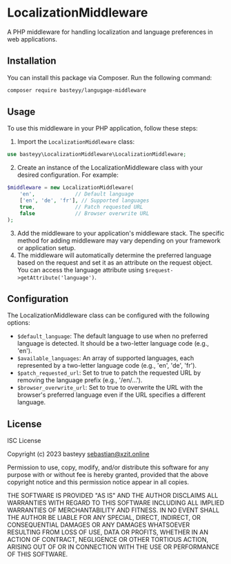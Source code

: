 # LocalizationMiddleware

A PHP middleware for handling localization and language preferences in web applications.

## Installation

You can install this package via Composer. Run the following command:

```bash
composer require basteyy/langugage-middleware
```

## Usage

To use this middleware in your PHP application, follow these steps:

1. Import the `LocalizationMiddleware` class:

```php
use basteyy\LocalizationMiddleware\LocalizationMiddleware;
```

2. Create an instance of the LocalizationMiddleware class with your desired configuration. For example:
```php
$middleware = new LocalizationMiddleware(
    'en',             // Default language
    ['en', 'de', 'fr'], // Supported languages
    true,             // Patch requested URL
    false             // Browser overwrite URL
);
```

3. Add the middleware to your application's middleware stack. The specific method for adding middleware may vary depending on your framework or application setup.
4. The middleware will automatically determine the preferred language based on the request and set it as an attribute on the request object. You can access the language 
   attribute using `$request->getAttribute('language')`.

## Configuration
The LocalizationMiddleware class can be configured with the following options:

* `$default_language`: The default language to use when no preferred language is detected. It should be a two-letter language code (e.g., 'en').
* `$available_languages`: An array of supported languages, each represented by a two-letter language code (e.g., 'en', 'de', 'fr').
* `$patch_requested_url`: Set to true to patch the requested URL by removing the language prefix (e.g., '/en/...').
* `$browser_overwrite_url`: Set to true to overwrite the URL with the browser's preferred language even if the URL specifies a different language.

## License
ISC License

Copyright (c) 2023 basteyy <sebastian@xzit.online>

Permission to use, copy, modify, and/or distribute this software for any
purpose with or without fee is hereby granted, provided that the above
copyright notice and this permission notice appear in all copies.

THE SOFTWARE IS PROVIDED "AS IS" AND THE AUTHOR DISCLAIMS ALL WARRANTIES WITH
REGARD TO THIS SOFTWARE INCLUDING ALL IMPLIED WARRANTIES OF MERCHANTABILITY
AND FITNESS. IN NO EVENT SHALL THE AUTHOR BE LIABLE FOR ANY SPECIAL, DIRECT,
INDIRECT, OR CONSEQUENTIAL DAMAGES OR ANY DAMAGES WHATSOEVER RESULTING FROM
LOSS OF USE, DATA OR PROFITS, WHETHER IN AN ACTION OF CONTRACT, NEGLIGENCE OR
OTHER TORTIOUS ACTION, ARISING OUT OF OR IN CONNECTION WITH THE USE OR
PERFORMANCE OF THIS SOFTWARE.
